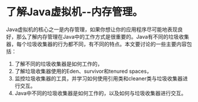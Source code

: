 
# 了解Java虚拟机--内存管理。
Java虚拟机的核心之一是内存管理，如果你想让你的应用程序尽可能地表现良好，那么了解内存管理在Java中的工作方式是很重要的。Java有不同的垃圾收集器，每个垃圾收集器的行为都不同，有不同的特点。本文要讨论的一些主要内容包括：
1. 了解不同的垃圾收集器是如何工作的，
2. 了解垃圾收集器使用的Eden、survivor和tenured spaces，
3. 监控垃圾收集器的工具，并学习如何使用引用类和cleaner类与垃圾收集器进行交互。
4. Java中不同的垃圾收集器是如何工作的，以及如何与垃圾收集器进行交互。
